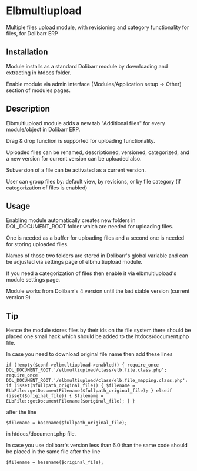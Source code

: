 # Elbmultiupload

Multiple files upload module, with revisioning and category functionality for files, for Dolibarr ERP

## Installation

Module installs as a standard Dolibarr module by downloading and extracting in htdocs folder.

Enable module via admin interface (Modules/Application setup -> Other) section of modules pages.

## Description

Elbmultiupload module adds a new tab "Additional files" for every module/object in Dolibarr ERP.

Drag & drop function is supported for uploading functionality.

Uploaded files can be renamed, descriptioned, versioned, categorized, and a new version for current version can be uploaded also.

Subversion of a file can be activated as a current version. 

User can group files by: default view, by revisions, or by file category (if categorization of files is enabled)

## Usage

Enabling module automatically creates new folders in DOL_DOCUMENT_ROOT folder which are needed for uploading files.

One is needed as a buffer for uploading files and a second one is needed for storing uploaded files.

Names of those two folders are stored in Dolibarr's global variable and can be adjusted via settings page of elbmultiupload module.

If you need a categorization of files then enable it via elbmultiupload's module settings page.

Module works from Dolibarr's 4 version until the last stable version (current version 9)

## Tip

Hence the module stores files by their ids on the file system there should be placed one small hack which should be added to the htdocs/document.php file.

In case you need to download original file name then add these lines

`if (!empty($conf->elbmultiupload->enabled)) {
    require_once DOL_DOCUMENT_ROOT.'/elbmultiupload/class/elb.file.class.php';
    require_once DOL_DOCUMENT_ROOT.'/elbmultiupload/class/elb.file_mapping.class.php';
    if (isset($fullpath_original_file)) {
        $filename = ELbFile::getDocumentFilename($fullpath_original_file);
    } elseif (isset($original_file)) {
        $filename = ELbFile::getDocumentFilename($original_file);
    }
}` 

after the line

`$filename = basename($fullpath_original_file);`

in htdocs/document.php file.

In case you use dolibarr's version less than 6.0 than the same code should be placed in the same file after the line

`$filename = basename($original_file);`
 